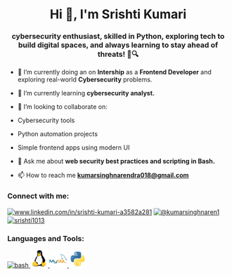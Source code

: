 <h1 align="center">Hi 👋, I'm Srishti Kumari</h1>
<h3 align="center">cybersecurity enthusiast, skilled in Python, exploring tech to build digital spaces, and always learning to stay ahead of threats! 🚀🔍</h3>

- 🔭 I’m currently doing an on **Intership** as a **Frontend Developer** and exploring real-world **Cybersecurity** problems.

- 🌱 I’m currently learning **cybersecurity analyst.**

- 👯 I’m looking to collaborate on:
- Cybersecurity tools
- Python automation projects
- Simple frontend apps using modern UI

- 💬 Ask me about **web security best practices and scripting in Bash.**

- 📫 How to reach me **kumarsinghnarendra018@gmail.com**

<h3 align="left">Connect with me:</h3>
<p align="left"> 
<a href="https://linkedin.com/in/www.linkedin.com/in/srishti-kumari-a3582a281" target="blank"><img align="center" src="https://raw.githubusercontent.com/rahuldkjain/github-profile-readme-generator/master/src/images/icons/Social/linked-in-alt.svg" alt="www.linkedin.com/in/srishti-kumari-a3582a281" height="30" width="40" /></a>
<a href="https://www.hackerrank.com/@kumarsinghnaren1" target="blank"><img align="center" src="https://raw.githubusercontent.com/rahuldkjain/github-profile-readme-generator/master/src/images/icons/Social/hackerrank.svg" alt="@kumarsinghnaren1" height="30" width="40" /></a>
<a href="https://www.leetcode.com/srishti1013" target="blank"><img align="center" src="https://raw.githubusercontent.com/rahuldkjain/github-profile-readme-generator/master/src/images/icons/Social/leet-code.svg" alt="srishti1013" height="30" width="40" /></a>
</p>

<h3 align="left">Languages and Tools:</h3>
<p align="left"> <a href="https://www.gnu.org/software/bash/" target="_blank" rel="noreferrer"> <img src="https://www.vectorlogo.zone/logos/gnu_bash/gnu_bash-icon.svg" alt="bash" width="40" height="40"/>   </a> <a href="https://www.linux.org/" target="_blank" rel="noreferrer"> <img src="https://raw.githubusercontent.com/devicons/devicon/master/icons/linux/linux-original.svg" alt="linux" width="40" height="40"/> </a> <a href="https://www.mysql.com/" target="_blank" rel="noreferrer"> <img src="https://raw.githubusercontent.com/devicons/devicon/master/icons/mysql/mysql-original-wordmark.svg" alt="mysql" width="40" height="40"/> </a> <a href="https://www.python.org" target="_blank" rel="noreferrer"> <img src="https://raw.githubusercontent.com/devicons/devicon/master/icons/python/python-original.svg" alt="python" width="40" height="40"/> </a> </p>
